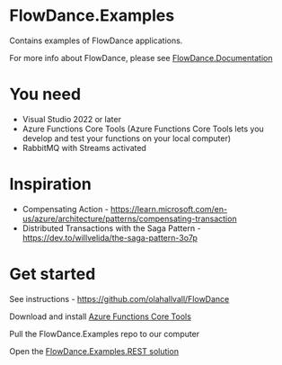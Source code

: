 # FlowDance.Examples
Contains examples of FlowDance applications.

For more info about FlowDance, please see [FlowDance.Documentation](https://olahallvall.github.io/FlowDance.Documentation/)

# You need
* Visual Studio 2022 or later
* Azure Functions Core Tools (Azure Functions Core Tools lets you develop and test your functions on your local computer)
* RabbitMQ with Streams activated

# Inspiration
* Compensating Action - https://learn.microsoft.com/en-us/azure/architecture/patterns/compensating-transaction
* Distributed Transactions with the Saga Pattern - https://dev.to/willvelida/the-saga-pattern-3o7p

# Get started
See instructions - https://github.com/olahallvall/FlowDance 

Download and install [Azure Functions Core Tools](https://go.microsoft.com/fwlink/?linkid=2174087)

Pull the FlowDance.Examples repo to our computer

Open the [FlowDance.Examples.REST solution](https://github.com/olahallvall/FlowDance.Examples/blob/main/FlowDance.Examples.REST.sln)  
